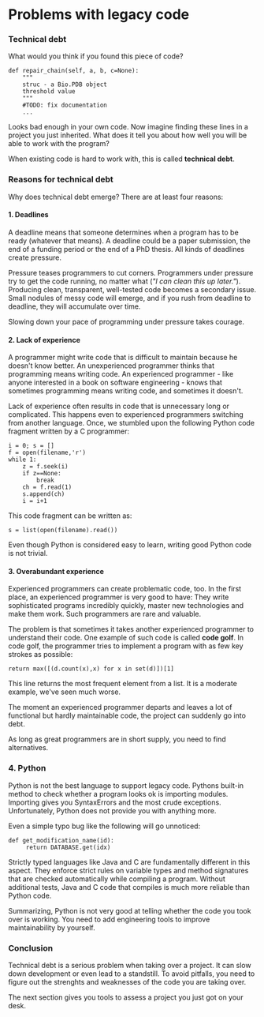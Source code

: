 # Problems with legacy code

### Technical debt

What would you think if you found this piece of code?

    def repair_chain(self, a, b, c=None):
        """
        struc - a Bio.PDB object
        threshold value
        """
        #TODO: fix documentation
        ...


Looks bad enough in your own code. Now imagine finding these lines in a project you just inherited. What does it tell you about how well you will be able to work with the program?

When existing code is hard to work with, this is called **technical debt**.

### Reasons for technical debt

Why does technical debt emerge? There are at least four reasons:

#### 1. Deadlines
A deadline means that someone determines when a program has to be ready (whatever that means). A deadline could be a paper submission, the end of a funding period or the end of a PhD thesis. All kinds of deadlines create pressure.

Pressure teases programmers to cut corners. Programmers under pressure try to get the code running, no matter what (*"I can clean this up later."*). Producing clean, transparent, well-tested code becomes a secondary issue. Small nodules of messy code will emerge, and if you rush from deadline to deadline, they will accumulate over time.

Slowing down your pace of programming under pressure takes courage.


#### 2. Lack of experience
A programmer might write code that is difficult to maintain because he doesn't know better. An unexperienced programmer thinks that programming means writing code. An experienced programmer - like anyone interested in a book on software engineering - knows that sometimes programming means writing code, and sometimes it doesn't.

Lack of experience often results in code that is unnecessary long or complicated. This happens even to experienced programmers switching from another language. Once, we stumbled upon the following Python code fragment written by a C programmer:

    i = 0; s = []
    f = open(filename,'r')
    while 1:
	    z = f.seek(i)
    	if z==None:
    		break
    	ch = f.read(1)
    	s.append(ch)
    	i = i+1

This code fragment can be written as:

    s = list(open(filename).read())

Even though Python is considered easy to learn, writing good Python code is not trivial.

#### 3. Overabundant experience

Experienced programmers can create problematic code, too. In the first place, an experienced programmer is very good to have: They write sophisticated programs incredibly quickly, master new technologies and make them work. Such programmers are rare and valuable.

The problem is that sometimes it takes another experienced programmer to understand their code. One example of such code is called **code golf**. In code golf, the programmer tries to implement a program with as few key strokes as possible:

    return max([(d.count(x),x) for x in set(d)])[1]

This line returns the most frequent element from a list. It is a moderate example, we've seen much worse.

The moment an experienced programmer departs and leaves a lot of functional but hardly maintainable code, the project can suddenly go into debt.

As long as great programmers are in short supply, you need to find alternatives.

### 4. Python
Python is not the best language to support legacy code.
Pythons built-in method to check whether a program looks ok is importing modules. Importing gives you SyntaxErrors and the most crude exceptions. Unfortunately, Python does not provide you with anything more.

Even a simple typo bug like the following will go unnoticed:

    def get_modification_name(id):
         return DATABASE.get(idx)

Strictly typed languages like Java and C are fundamentally different in this aspect. They enforce strict rules on variable types and method signatures that are checked automatically while compiling a program. Without additional tests, Java and C code that compiles is much more reliable than Python code.

Summarizing, Python is not very good at telling whether the code you took over is working. You need to add engineering tools to improve maintainability by yourself.

### Conclusion

Technical debt is a serious problem when taking over a project. It can slow down development or even lead to a standstill. To avoid pitfalls, you need to figure out the strenghts and weaknesses of the code you are taking over.

The next section gives you tools to assess a project you just got on your desk.
